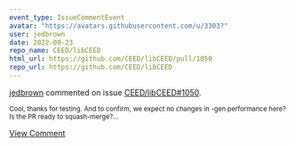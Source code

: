 ```yaml
---
event_type: IssueCommentEvent
avatar: "https://avatars.githubusercontent.com/u/3303?"
user: jedbrown
date: 2022-09-23
repo_name: CEED/libCEED
html_url: https://github.com/CEED/libCEED/pull/1050
repo_url: https://github.com/CEED/libCEED
---
```


<a href='https://github.com/jedbrown' target='_blank'>jedbrown</a> commented on issue <a href='https://github.com/CEED/libCEED/pull/1050' target='_blank'>CEED/libCEED#1050</a>.

<small>Cool, thanks for testing. And to confirm, we expect no changes in -gen performance here? Is the PR ready to squash-merge?...</small>

<a href='https://github.com/CEED/libCEED/pull/1050' target='_blank'>View Comment</a>